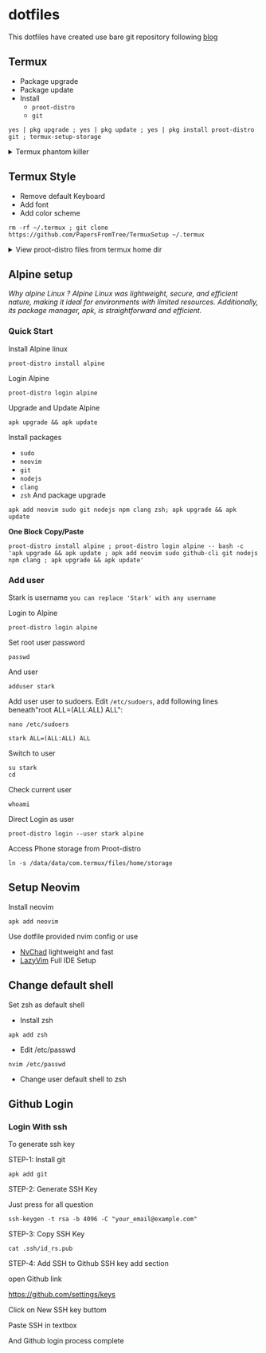 # dotfiles

This dotfiles have created use bare git repository following [blog](https://www.atlassian.com/git/tutorials/dotfiles)

## Termux

- Package upgrade
- Package update
- Install
  - `proot-distro`
  - `git`

```
yes | pkg upgrade ; yes | pkg update ; yes | pkg install proot-distro git ; termux-setup-storage
```

<details>
 
<summary>Termux phantom killer</summary>
In android phantom process killer kill the termux which lead to server and background process to step
[Guide](https://youtu.be/vK1Jx9ydi5c)  to solve problem

</details>

## Termux Style

- Remove default Keyboard
- Add font
- Add color scheme

```
rm -rf ~/.termux ; git clone https://github.com/PapersFromTree/TermuxSetup ~/.termux
```

<details>
 
<summary>View proot-distro files from termux home dir</summary>

Creates a symlink of installed rootfs on your home dir and make it easily accessable

```
ln -rs $PREFIX/var/lib/proot-distro/installed-rootfs $HOME/proot-distro-rootfs
```

</details>

## Alpine setup

_Why alpine Linux ?
Alpine Linux was lightweight, secure, and efficient nature, making it ideal for environments with limited resources. Additionally, its package manager, apk, is straightforward and efficient._

### Quick Start

Install Alpine linux

```
proot-distro install alpine
```

Login Alpine

```
proot-distro login alpine
```

Upgrade and Update Alpine

```
apk upgrade && apk update
```

Install packages

- `sudo`
- `neovim`
- `git`
- `nodejs`
- `clang`
- `zsh`
  And package upgrade

```
apk add neovim sudo git nodejs npm clang zsh; apk upgrade && apk update
```

**One Block Copy/Paste**

```
proot-distro install alpine ; proot-distro login alpine -- bash -c 'apk upgrade && apk update ; apk add neovim sudo github-cli git nodejs npm clang ; apk upgrade && apk update'
```

### Add user

Stark is username `you can replace 'Stark' with any username`

Login to Alpine

```
proot-distro login alpine
```

Set root user password

```
passwd
```

And user

```
adduser stark
```

Add user user to sudoers. Edit `/etc/sudoers`, add following lines beneath"root ALL=(ALL:ALL) ALL":

```
nano /etc/sudoers
```

```
stark ALL=(ALL:ALL) ALL
```

Switch to user

```
su stark
cd

```

Check current user

```
whoami
```

Direct Login as user

```
proot-distro login --user stark alpine
```

Access Phone storage from Proot-distro

```
ln -s /data/data/com.termux/files/home/storage
```

## Setup Neovim

Install neovim

```
apk add neovim
```

Use dotfile provided nvim config or use

- [NvChad](https://nvchad.com) lightweight and fast
- [LazyVim](https://www.lazyvim.org) Full IDE Setup

## Change default shell

Set zsh as default shell

- Install zsh

```
apk add zsh
```

- Edit /etc/passwd

```
nvim /etc/passwd
```

- Change user default shell to zsh

## Github Login

### Login With ssh

To generate ssh key

STEP-1: Install git

```
apk add git
```

STEP-2: Generate SSH Key

Just press for all question

```
ssh-keygen -t rsa -b 4096 -C "your_email@example.com"
```

STEP-3: Copy SSH Key

```
cat .ssh/id_rs.pub
```

STEP-4: Add SSH to Github SSH key add section

open Github link

https://github.com/settings/keys

Click on New SSH key buttom

Paste SSH in textbox

And Github login process complete
